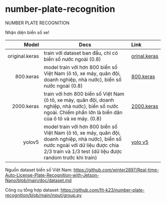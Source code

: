 # number-plate-recognition
NUMBER PLATE RECOGNITION

Nhận diện biển số xe!

|           Model | Decs                                                                                                                                                                                            | Link                                                                                                  |
|----------------:|-------------------------------------------------------------------------------------------------------------------------------------------------------------------------------------------------|:------------------------------------------------------------------------------------------------------|
|  original.keras | train với dataset ban đầu, chỉ có biển số nước ngoài (0.8)                                                                                                                                      | [orinal.keras](https://drive.google.com/file/d/1-7e7GBqK3dDImv-mTPM8il149fE6CfIn/view?usp=drive_link) |
|       800.keras | model train với hơn 800 biển số Việt Nam (ô tô, xe máy, quân đội, doanh nghiệp, nhà nước), biển số nước ngoài (0.8)                                                                                  | [800.keras](https://drive.google.com/file/d/1-JZ1kmy5KxpqLVvEmya6OvvQ3LApe_k5/view?usp=drive_link)    |
|      2000.keras | train với hơn 800 biển số Việt Nam (ô tô, xe máy, quân đội, doanh nghiệp, nhà nước), biển số nước ngoài. Chiếm phần lớn là biển dân của ô tô và xe máy. (0.8)                                        | [2000.keras](https://drive.google.com/file/d/1-SC6MAzWY2QnygUjsYTlI8GUpkHAKZLj/view?usp=drive_link)   |
|          yolov5 | model train với hơn 800 biển số Việt Nam (ô tô, xe máy, quân đội, doanh nghiệp, nhà nước), biển số nước ngoài với dữ liệu được chia 2/3 train và 1/3 test (dữ liệu được random trước khi train) | [yolo v5](https://drive.google.com/file/d/1eo4dlDV8NiDaXxg0flb6Nnm7wnKx47AC/view?usp=drive_link)      |

Nguồn dataset biển số Việt Nam: https://github.com/winter2897/Real-time-Auto-License-Plate-Recognition-with-Jetson-Nano/blob/main/doc/dataset.md

Công cụ tổng hợp dataset: https://github.com/fit-k23/number-plate-recognition/blob/main/input/group.py